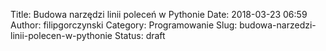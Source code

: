 Title: Budowa narzędzi linii poleceń w Pythonie
Date: 2018-03-23 06:59
Author: filipgorczynski
Category: Programowanie
Slug: budowa-narzedzi-linii-polecen-w-pythonie
Status: draft


